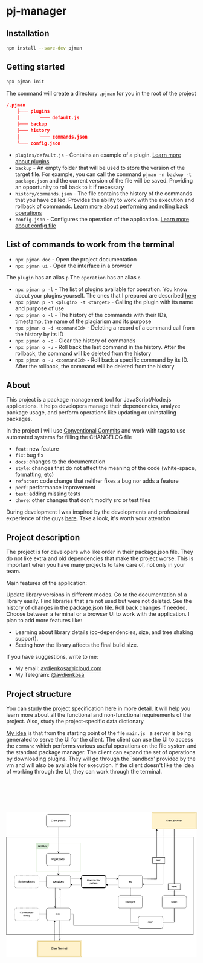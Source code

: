 # pj-manager

## Installation

```bash
npm install --save-dev pjman
```

## Getting started

```bash
npx pjman init
```

The command will create a directory `.pjman` for you in the root of the project

```json
/.pjman
    ├─── plugins
    │       └─── default.js
    ├─── backup
    ├─── history
    │       └─── commands.json
    └─── config.json
```
- `plugins/default.js` - Contains an example of a plugin. [Learn more about plugins](./docs/settings-plugins.md)
- `backup` - An empty folder that will be used to store the version of the target file. For example, you can call the command `pjman -n backup -t package.json` and the current version of the file will be saved. Providing an opportunity to roll back to it if necessary
- `history/commands.json` - The file contains the history of the commands that you have called. Provides the ability to work with the execution and rollback of commands. [Learn more about performing and rolling back operations](./docs/settings-rollback.md)
- `config.json` - Configures the operation of the application. [Learn more about config file](./docs/settings-config-file.md)

## List of commands to work from the terminal

- `npx pjman doc` - Open the project documentation
- `npx pjman ui` - Open the interface in a browser

The `plugin` has an alias `p`
The  `operation` has an alias `o`

- `npx pjman p -l` - The list of plugins available for operation. You know about your plugins yourself. The ones that I prepared are described [here](./docs/plugins-specification.md)
- `npx pjman p -n <plugin> -t <target>` - Calling the plugin with its name and purpose of use
- `npx pjman o -l` - The history of the commands with their IDs, timestamp, the name of the plagiarism and its purpose
- `npx pjman o -d <commandId>` - Deleting a record of a command call from the history by its ID
- `npx pjman o -c` - Clear the history of commands
- `npx pjman o -u` - Roll back the last command in the history. After the rollback, the command will be deleted from the history
- `npx pjman o -u <commandId>` - Roll back a specific command by its ID. After the rollback, the command will be deleted from the history

## About

This project is a package management tool for JavaScript/Node.js applications. It helps developers manage their dependencies, analyze package usage, and perform operations like updating or uninstalling packages.

In the project I will use [Conventional Commits](https://www.conventionalcommits.org/ru/v1.0.0/) and work with tags to use automated systems for filling the CHANGELOG file

- `feat`: new feature
- `fix`: bug fix
- `docs`: changes to the documentation
- `style`: changes that do not affect the meaning of the code (white-space, formatting, etc)
- `refactor`: code change that neither fixes a bug nor adds a feature
- `perf`: performance improvement
- `test`: adding missing tests
- `chore`: other changes that don't modify src or test files

During development I was inspired by the developments and professional experience of the guys [here](https://github.com/HowProgrammingWorks). Take a look, it's worth your attention

## Project description

The project is for developers who like order in their package.json file. They do not like extra and old dependencies that make the project worse. This is important when you have many projects to take care of, not only in your team.

Main features of the application:

Update library versions in different modes.
Go to the documentation of a library easily.
Find libraries that are not used but were not deleted.
See the history of changes in the package.json file.
Roll back changes if needed.
Choose between a terminal or a browser UI to work with the application.
I plan to add more features like:

- Learning about library details (co-dependencies, size, and tree shaking support).
- Seeing how the library affects the final build size.

If you have suggestions, write to me:

- My email: [avdienkosa@icloud.com](mailto:avdienkosa@icloud.com)
- My Telegram: [@avdienkosa](https://t.me/avdienkosa)

## Project structure

You can study the project specification [here](./docs/project-specification.md) in more detail. It will help you learn more about all the functional and non-functional requirements of the project. Also, study the project-specific data dictionary

[My idea](#project-plan) is that from the starting point of the file `main.js ` a server is being generated to serve the UI for the client. The client can use the UI to access the `command` which performs various useful operations on the file system and the standard package manager. The client can expand the set of operations by downloading plugins. They will go through the `sandbox' provided by the vm and will also be available for execution. If the client doesn't like the idea of working through the UI, they can work through the terminal.

<div id="project-plan" style="margin-top: 100px;"></div>

![it is a project plan](./docs/images/package-manager.png)
